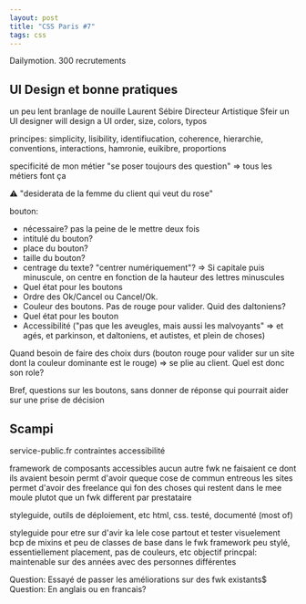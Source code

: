 ```yaml
---
layout: post
title: "CSS Paris #7"
tags: css
---
```


Dailymotion. 300 recrutements

## UI Design et bonne pratiques

un peu lent
branlage de nouille
Laurent Sébire
Directeur Artistique Sfeir
un UI designer will design a UI
order, size, colors, typos

principes: simplicity, lisibility, identifiucation, coherence, hierarchie,
conventions, interactions, hamronie, euikibre, proportions

specificité de mon métier "se poser toujours des question" => tous les métiers
font ça

⚠ "desiderata de la femme du client qui veut du rose"

bouton:
- nécessaire? pas la peine de le mettre deux fois
- intitulé du bouton?
- place du bouton?
- taille du bouton?
- centrage du texte? "centrer numériquement"? => Si capitale puis minuscule, on
  centre en fonction de la hauteur des lettres minuscules
- Quel état pour les boutons
- Ordre des Ok/Cancel ou Cancel/Ok.
- Couleur des boutons. Pas de rouge pour valider. Quid des daltoniens?
- Quel état pour les bouton
- Accessibilité ("pas que les aveugles, mais aussi les malvoyants" => et agés,
  et parkinson, et daltoniens, et autistes, et plein de choses)

Quand besoin de faire des choix durs (bouton rouge pour valider sur un site dont
la couleur dominante est le rouge) => se plie au client. Quel est donc son role?

Bref, questions sur les boutons, sans donner de réponse qui pourrait aider sur
une prise de décision

## Scampi

service-public.fr
contraintes accessibilité

framework de composants accessibles
aucun autre fwk ne faisaient ce dont ils avaient besoin
permt d'avoir queque cose de commun entreous les sites
permet d'avoir des freelance qui fon des choses qui restent dans le mee moule
plutot que un fwk different par prestataire

styleguide, outils de déploiement, etc
html, css. testé, documenté (most of)

styleguide pour etre sur d'avir ka lele cose partout et tester visuelement
bcp de mixins et peu de classes de base dans le fwk
framework peu stylé, essentiellement placement, pas de couleurs, etc
objectif princpal: maintenable sur des années avec des personnes différentes


Question: Essayé de passer les améliorations sur des fwk existants$
Question: En anglais ou en francais?

